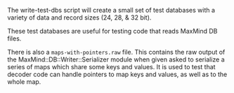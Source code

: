 The write-test-dbs script will create a small set of test databases with a
variety of data and record sizes (24, 28, & 32 bit).

These test databases are useful for testing code that reads MaxMind DB files.

There is also a `maps-with-pointers.raw` file. This contains the raw output of
the MaxMind::DB::Writer::Serializer module when given asked to serialize a
series of maps which share some keys and values. It is used to test that
decoder code can handle pointers to map keys and values, as well as to the
whole map.
